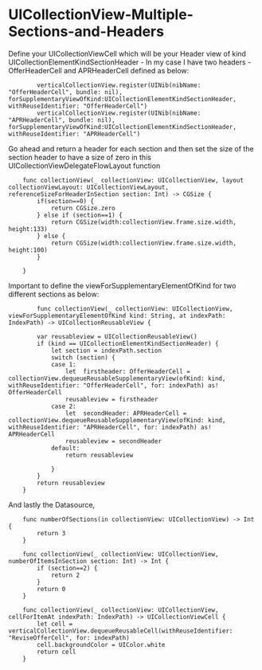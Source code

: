 # UICollectionView-Multiple-Sections-and-Headers


Define your UICollectionViewCell which will be your Header view of kind UICollectionElementKindSectionHeader - In my case I have two headers - OfferHeaderCell and APRHeaderCell defined as below:

````
        verticalCollectionView.register(UINib(nibName: "OfferHeaderCell", bundle: nil), forSupplementaryViewOfKind:UICollectionElementKindSectionHeader, withReuseIdentifier: "OfferHeaderCell")
        verticalCollectionView.register(UINib(nibName: "APRHeaderCell", bundle: nil), forSupplementaryViewOfKind:UICollectionElementKindSectionHeader, withReuseIdentifier: "APRHeaderCell")
````        

Go ahead and return a header for each section and then set the size of the section header to have a size of zero in this UICollectionViewDelegateFlowLayout function

````
    func collectionView(_ collectionView: UICollectionView, layout collectionViewLayout: UICollectionViewLayout, referenceSizeForHeaderInSection section: Int) -> CGSize {
        if(section==0) {
            return CGSize.zero
        } else if (section==1) {
            return CGSize(width:collectionView.frame.size.width, height:133)
        } else {
            return CGSize(width:collectionView.frame.size.width, height:100)
        }

    }
````

Important to define the viewForSupplementaryElementOfKind for two different sections as below:

````
        func collectionView(_ collectionView: UICollectionView, viewForSupplementaryElementOfKind kind: String, at indexPath: IndexPath) -> UICollectionReusableView {
        
        var reusableview = UICollectionReusableView()
        if (kind == UICollectionElementKindSectionHeader) {
            let section = indexPath.section
            switch (section) {
            case 1:
                let  firstheader: OfferHeaderCell = collectionView.dequeueReusableSupplementaryView(ofKind: kind, withReuseIdentifier: "OfferHeaderCell", for: indexPath) as! OfferHeaderCell
                reusableview = firstheader
            case 2:
                let  secondHeader: APRHeaderCell = collectionView.dequeueReusableSupplementaryView(ofKind: kind, withReuseIdentifier: "APRHeaderCell", for: indexPath) as! APRHeaderCell
                reusableview = secondHeader
            default:
                return reusableview
                
            }
        }
        return reusableview
    }
````

And lastly the Datasource,

````
    func numberOfSections(in collectionView: UICollectionView) -> Int {
        return 3
    }
    
    func collectionView(_ collectionView: UICollectionView, numberOfItemsInSection section: Int) -> Int {
        if (section==2) {
            return 2
        }
        return 0
    }
    
    func collectionView(_ collectionView: UICollectionView, cellForItemAt indexPath: IndexPath) -> UICollectionViewCell {
        let cell = verticalCollectionView.dequeueReusableCell(withReuseIdentifier: "ReviseOfferCell", for: indexPath)
        cell.backgroundColor = UIColor.white
        return cell
    }
````
